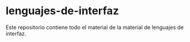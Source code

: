 # lenguajes-de-interfaz
Este repositorio contiene todo el material de la material de lenguajes de interfaz.
